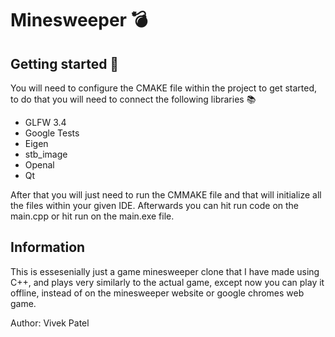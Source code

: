 # Minesweeper 💣

## Getting started 🏁

You will need to configure the CMAKE file within the project to get started, to do that you will need to connect the following libraries 📚
- GLFW 3.4
- Google Tests
- Eigen
- stb_image
- Openal
- Qt

After that you will just need to run the CMMAKE file and that will initialize all the files within your given IDE.
Afterwards you can hit run code on the main.cpp or hit run on the main.exe file.

## Information 
This is essesenially just a game minesweeper clone that I have made using C++, and plays very similarly to the actual game, except now you can play it offline,
instead of on the minesweeper website or google chromes web game.


Author: Vivek Patel
